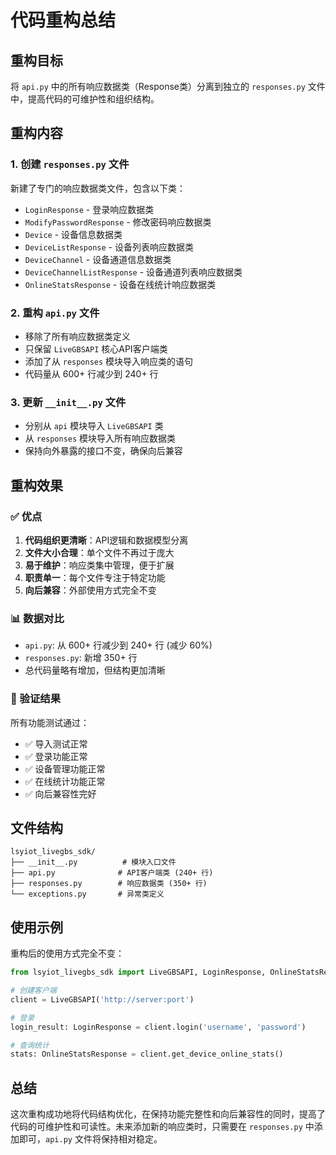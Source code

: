 # 代码重构总结

## 重构目标
将 `api.py` 中的所有响应数据类（Response类）分离到独立的 `responses.py` 文件中，提高代码的可维护性和组织结构。

## 重构内容

### 1. 创建 `responses.py` 文件
新建了专门的响应数据类文件，包含以下类：
- `LoginResponse` - 登录响应数据类
- `ModifyPasswordResponse` - 修改密码响应数据类  
- `Device` - 设备信息数据类
- `DeviceListResponse` - 设备列表响应数据类
- `DeviceChannel` - 设备通道信息数据类
- `DeviceChannelListResponse` - 设备通道列表响应数据类
- `OnlineStatsResponse` - 设备在线统计响应数据类

### 2. 重构 `api.py` 文件
- 移除了所有响应数据类定义
- 只保留 `LiveGBSAPI` 核心API客户端类
- 添加了从 `responses` 模块导入响应类的语句
- 代码量从 600+ 行减少到 240+ 行

### 3. 更新 `__init__.py` 文件
- 分别从 `api` 模块导入 `LiveGBSAPI` 类
- 从 `responses` 模块导入所有响应数据类
- 保持向外暴露的接口不变，确保向后兼容

## 重构效果

### ✅ 优点
1. **代码组织更清晰**：API逻辑和数据模型分离
2. **文件大小合理**：单个文件不再过于庞大
3. **易于维护**：响应类集中管理，便于扩展
4. **职责单一**：每个文件专注于特定功能
5. **向后兼容**：外部使用方式完全不变

### 📊 数据对比
- `api.py`: 从 600+ 行减少到 240+ 行 (减少 60%)
- `responses.py`: 新增 350+ 行
- 总代码量略有增加，但结构更加清晰

### 🧪 验证结果
所有功能测试通过：
- ✅ 导入测试正常
- ✅ 登录功能正常
- ✅ 设备管理功能正常
- ✅ 在线统计功能正常
- ✅ 向后兼容性完好

## 文件结构

```
lsyiot_livegbs_sdk/
├── __init__.py          # 模块入口文件
├── api.py              # API客户端类 (240+ 行)
├── responses.py        # 响应数据类 (350+ 行)
└── exceptions.py       # 异常类定义
```

## 使用示例

重构后的使用方式完全不变：

```python
from lsyiot_livegbs_sdk import LiveGBSAPI, LoginResponse, OnlineStatsResponse

# 创建客户端
client = LiveGBSAPI('http://server:port')

# 登录
login_result: LoginResponse = client.login('username', 'password')

# 查询统计
stats: OnlineStatsResponse = client.get_device_online_stats()
```

## 总结

这次重构成功地将代码结构优化，在保持功能完整性和向后兼容性的同时，提高了代码的可维护性和可读性。未来添加新的响应类时，只需要在 `responses.py` 中添加即可，`api.py` 文件将保持相对稳定。